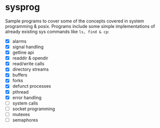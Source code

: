 # sysprog

Sample programs to cover some of the concepts covered in system programming & posix. Programs include some simple implementations of already existing sys commands like `ls, find & cp`:
- [x] alarms
- [x] signal handling
- [x] getline api
- [x] readdir & opendir
- [x] read/write calls
- [x] directory streams
- [x] buffers
- [x] forks
- [x] defunct processes
- [x] pthread
- [x] error handling
- [ ] system calls
- [ ] socket programming
- [ ] mutexes
- [ ] semaphores
